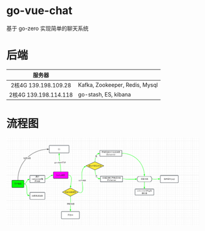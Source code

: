 # go-vue-chat
基于 go-zero 实现简单的聊天系统



# 后端

|        服务器         |                                |
| :-------------------: | ------------------------------ |
| 2核4G 139.198.109.28  | Kafka, Zookeeper, Redis, Mysql |
| 2核4G 139.198.114.118 | go-stash, ES, kibana           |


# 流程图
![img.png](img.png)
